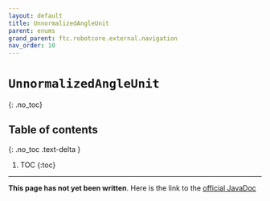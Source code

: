 ```yaml
---
layout: default
title: UnnormalizedAngleUnit
parent: enums
grand_parent: ftc.robotcore.external.navigation
nav_order: 10
---
```

# `UnnormalizedAngleUnit`
{: .no_toc}

## Table of contents
{: .no_toc .text-delta }

1. TOC
{:toc}
---
**This page has not yet been written**. Here is the link to the [official JavaDoc](https://ftctechnh.github.io/ftc_app/doc/javadoc/org/firstinspires/ftc/robotcore/external/navigation/UnnormalizedAngleUnit.html)
        